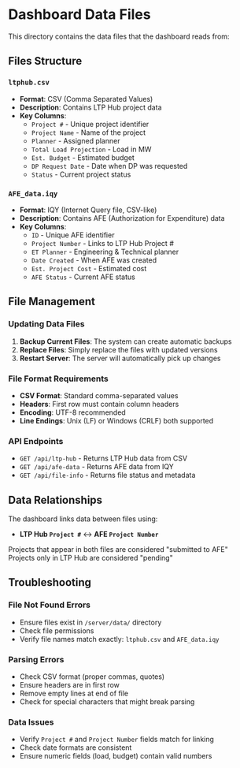 # Dashboard Data Files

This directory contains the data files that the dashboard reads from:

## Files Structure

### `ltphub.csv`
- **Format**: CSV (Comma Separated Values)
- **Description**: Contains LTP Hub project data
- **Key Columns**:
  - `Project #` - Unique project identifier
  - `Project Name` - Name of the project
  - `Planner` - Assigned planner
  - `Total Load Projection` - Load in MW
  - `Est. Budget` - Estimated budget
  - `DP Request Date` - Date when DP was requested
  - `Status` - Current project status

### `AFE_data.iqy`
- **Format**: IQY (Internet Query file, CSV-like)
- **Description**: Contains AFE (Authorization for Expenditure) data
- **Key Columns**:
  - `ID` - Unique AFE identifier
  - `Project Number` - Links to LTP Hub Project #
  - `ET Planner` - Engineering & Technical planner
  - `Date Created` - When AFE was created
  - `Est. Project Cost` - Estimated cost
  - `AFE Status` - Current AFE status

## File Management

### Updating Data Files
1. **Backup Current Files**: The system can create automatic backups
2. **Replace Files**: Simply replace the files with updated versions
3. **Restart Server**: The server will automatically pick up changes

### File Format Requirements
- **CSV Format**: Standard comma-separated values
- **Headers**: First row must contain column headers
- **Encoding**: UTF-8 recommended
- **Line Endings**: Unix (LF) or Windows (CRLF) both supported

### API Endpoints
- `GET /api/ltp-hub` - Returns LTP Hub data from CSV
- `GET /api/afe-data` - Returns AFE data from IQY
- `GET /api/file-info` - Returns file status and metadata

## Data Relationships

The dashboard links data between files using:
- **LTP Hub `Project #`** ↔ **AFE `Project Number`**

Projects that appear in both files are considered "submitted to AFE"
Projects only in LTP Hub are considered "pending"

## Troubleshooting

### File Not Found Errors
- Ensure files exist in `/server/data/` directory
- Check file permissions
- Verify file names match exactly: `ltphub.csv` and `AFE_data.iqy`

### Parsing Errors
- Check CSV format (proper commas, quotes)
- Ensure headers are in first row
- Remove empty lines at end of file
- Check for special characters that might break parsing

### Data Issues
- Verify `Project #` and `Project Number` fields match for linking
- Check date formats are consistent
- Ensure numeric fields (load, budget) contain valid numbers
